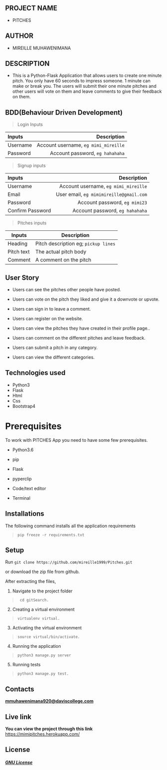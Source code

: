 ## PROJECT  NAME 
 - PITCHES

## AUTHOR 
 - MIREILLE MUHAWENIMANA

 ## DESCRIPTION 
 - This is a Python-Flask Application that allows users to create one minute pitch. You only have 60 seconds to impress someone. 1 minute can make or break you.
The users will submit their one minute pitches and other users will vote on them and leave comments to give their feedback on them.

 ## BDD(Behaviour Driven Development)

>Login Inputs

| Inputs |  Description |
| :---         |          ---: |
| Username  | Account username, ``eg mimi_mireille``|
| Password  | Account password, ``eg hahahaha``|

>Signup inputs

| Inputs |  Description |
| :---         |          ---: |
| Username  | Account username, ``eg mimi_mireille``|
| Email  | User email, ``eg mimimireille@gmail.com``|
| Password  | Account password, ``eg mimi23``|
| Confirm Password  | Account password, ``eg hahahaha``|

> Pitches inputs

| Inputs | Description  |
|---|---|
|  Heading | Pitch description eg; ``pickup lines``  |
|  Pitch text| The actual pitch body|
| Comment| A comment on the pitch|

## User Story

- Users can see the pitches other people have posted.

- Users can vote on the pitch they liked and give it a downvote or upvote.

- Users can sign in to leave a comment.

- Users can register on the website.

- Users can view the pitches they have created in their profile page..

- Users can comment on the different pitches and leave feedback. 

- Users can submit a pitch in any category. 

- Users can view the different categories. 

## Technologies used
* Python3
* Flask
* Html
* Css
* Bootstrap4


# Prerequisites

To work with PITCHES App you need to have some few prerequisites.

- Python3.6

- pip

- Flask 

- pyperclip

- Code/text editor

- Terminal

## Installations

The following command installs all the application requirements
>``pip freeze -r requirements.txt``

## Setup
Run 
``git clone https://github.com/mireille1999/Pitches.git``

or download the zip file from github.

After extracting the files, 

1. Navigate to the project folder
>`` cd gitSearch.`` 

2. Creating a virtual environment
>``virtualenv virtual.``

3. Activating the virtual environment
>``source virtual/bin/activate.``

4. Running the application
>``python3 manage.py server``

5. Running tests

 > ``python3 manage.py test.``



## Contacts 
**mmuhawenimana920@daviscollege.com**


## Live link 
**You can view the project through this link**
https://mimipitches.herokuapp.com/


## License 

#### [*GNU License*](LICENSE)
